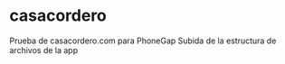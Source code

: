 # casacordero
Prueba de casacordero.com para PhoneGap
Subida de la estructura de archivos de la app

